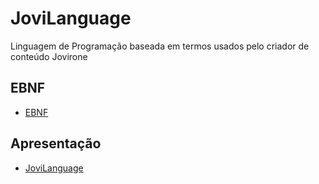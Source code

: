 # JoviLanguage
Linguagem de Programação baseada em termos usados pelo criador de conteúdo Jovirone

## EBNF 
* [EBNF](ebnf.md)

## Apresentação
* [JoviLanguage](JoviLanguage.pdf)
